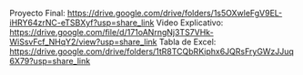 Proyecto Final: https://drive.google.com/drive/folders/1s5OXwleFgV9EL-iHRY64zrNC-eTSBXyf?usp=share_link
Video Explicativo: https://drive.google.com/file/d/171oANrngNj3TS7VHk-WiSsvFcf_NHqY2/view?usp=share_link
Tabla de Excel: https://drive.google.com/drive/folders/1tR8TCQbRKiphx6JQRsFryGWzJJuq6X79?usp=share_link
